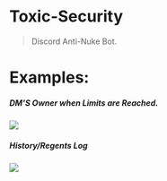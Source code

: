 # Toxic-Security
> Discord Anti-Nuke Bot.

# Examples:

##### DM'S Owner when Limits are Reached.
![](https://i.imgur.com/gbVQrKP.png)

##### History/Regents Log
![](https://i.imgur.com/m2U4z2t.jpg)
